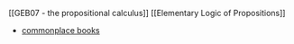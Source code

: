 [[GEB07 - the propositional calculus]]
[[Elementary Logic of Propositions]]
- [commonplace books](https://youtu.be/LTbjlUe7vMk?si=lBOt-m-jQACNUXQT)
